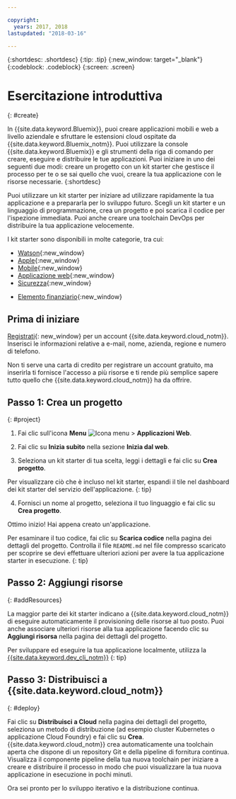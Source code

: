 ```yaml
---

copyright:
  years: 2017, 2018
lastupdated: "2018-03-16"

---
```


{:shortdesc: .shortdesc}
{:tip: .tip}
{:new_window: target="_blank"}
{:codeblock: .codeblock}
{:screen: .screen}

# Esercitazione introduttiva
{: #create}

In {{site.data.keyword.Bluemix}}, puoi creare applicazioni mobili e web a livello aziendale e sfruttare le estensioni cloud ospitate da {{site.data.keyword.Bluemix_notm}}. Puoi utilizzare la console {{site.data.keyword.Bluemix}} e gli strumenti della riga di comando per creare, eseguire e distribuire le tue applicazioni. Puoi iniziare in uno dei seguenti due modi: creare un progetto con un kit starter che gestisce il processo per te o se sai quello che vuoi, creare la tua applicazione con le risorse necessarie.
{:shortdesc}

Puoi utilizzare un kit starter per iniziare ad utilizzare rapidamente la tua applicazione e a prepararla per lo sviluppo futuro. Scegli un kit starter e un linguaggio di programmazione, crea un progetto e poi scarica il codice per l'ispezione immediata. Puoi anche creare una toolchain DevOps per distribuire la tua applicazione velocemente.

I kit starter sono disponibili in molte categorie, tra cui:

* [Watson](https://console.bluemix.net/developer/watson){:new_window}
* [Apple](https://console.bluemix.net/developer/appledevelopment){:new_window}
* [Mobile](https://console.bluemix.net/developer/mobile){:new_window}
* [Applicazione web](https://console.bluemix.net/developer/appservice){:new_window}
* [Sicurezza](https://console.bluemix.net/developer/security){:new_window}
<!--* [Watson Data Platform developer console](https://console.bluemix.net/developer/dataplatform)-->
* [Elemento finanziario](https://console.bluemix.net/developer/finance){:new_window}

## Prima di iniziare

[Registrati](https://console.bluemix.net){: new_window} per un account {{site.data.keyword.cloud_notm}}. Inserisci le informazioni relative a e-mail, nome, azienda, regione e numero di telefono.

Non ti serve una carta di credito per registrare un account gratuito, ma inserirla ti fornisce l'accesso a più risorse e ti rende più semplice sapere tutto quello che {{site.data.keyword.cloud_notm}} ha da offrire.

## Passo 1: Crea un progetto
{: #project}

1. Fai clic sull'icona **Menu** ![Icona menu](../icons/icon_hamburger.svg) > **Applicazioni Web**.

2. Fai clic su **Inizia subito** nella sezione **Inizia dal web**.

3. Seleziona un kit starter di tua scelta, leggi i dettagli e fai clic su **Crea progetto**.

  Per visualizzare ciò che è incluso nel kit starter, espandi il tile nel dashboard dei kit starter del servizio dell'applicazione.
  {: tip}

4. Fornisci un nome al progetto, seleziona il tuo linguaggio e fai clic su **Crea progetto**.

Ottimo inizio! Hai appena creato un'applicazione.

Per esaminare il tuo codice, fai clic su **Scarica codice** nella pagina dei dettagli del progetto. Controlla il file `README.md` nel file compresso scaricato per scoprire se devi effettuare ulteriori azioni per avere la tua applicazione starter in esecuzione.
{: tip}

## Passo 2: Aggiungi risorse
{: #addResources}

La maggior parte dei kit starter indicano a {{site.data.keyword.cloud_notm}} di eseguire automaticamente il provisioning delle risorse al tuo posto. Puoi anche associare ulteriori risorse alla tua applicazione facendo clic su **Aggiungi risorsa** nella pagina dei dettagli del progetto.

Per sviluppare ed eseguire la tua applicazione localmente, utilizza la [{{site.data.keyword.dev_cli_notm}}](../cli/idt/index.html)
{: tip}

## Passo 3: Distribuisci a {{site.data.keyword.cloud_notm}}
{: #deploy}

Fai clic su **Distribuisci a Cloud** nella pagina dei dettagli del progetto, seleziona un metodo di distribuzione (ad esempio cluster Kubernetes o applicazione Cloud Foundry) e fai clic su **Crea**. {{site.data.keyword.cloud_notm}} crea automaticamente una toolchain aperta che dispone di un repository Git e della pipeline di fornitura continua. Visualizza il componente pipeline della tua nuova toolchain per iniziare a creare e distribuire il processo in modo che puoi visualizzare la tua nuova applicazione in esecuzione in pochi minuti.

Ora sei pronto per lo sviluppo iterativo e la distribuzione continua.
